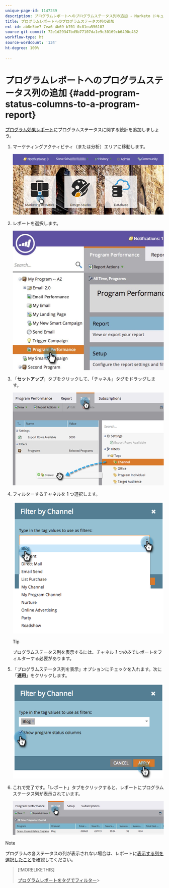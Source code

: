 ```yaml
---
unique-page-id: 1147239
description: プログラムレポートへのプログラムステータス列の追加 - Marketo ドキュメント - 製品ドキュメント
title: プログラムレポートへのプログラムステータス列の追加
exl-id: ab8e5be7-7ea6-4b69-b701-0c81ea556107
source-git-commit: 72e1d29347bd5b77107da1e9c30169cb6490c432
workflow-type: ht
source-wordcount: '134'
ht-degree: 100%

---
```


# プログラムレポートへのプログラムステータス列の追加 {#add-program-status-columns-to-a-program-report}

[プログラム効果レポート](/help/marketo/product-docs/core-marketo-concepts/programs/program-performance-report/create-a-program-performance-report.md)にプログラムステータスに関する統計を追加しましょう。

1. マーケティングアクティビティ（または分析）エリアに移動します。

   ![](assets/login-marketing-activities-2.png)

1. レポートを選択します。

   ![](assets/emailperformance.jpg)

1. 「**セットアップ**」タブをクリックして、「チャネル」タグをドラッグします。

   ![](assets/image2014-9-23-16-3a26-3a38.png)

1. フィルターするチャネルを 1 つ選択します。

   ![](assets/image2014-9-23-16-3a26-3a48.png)

   >[!TIP]
   >
   >プログラムステータス列を表示するには、チャネル _1 つのみ_&#x200B;でレポートをフィルターする必要があります。

1. 「プログラムステータス列を表示」オプションにチェックを入れます。次に「**適用**」をクリックします。

   ![](assets/image2014-9-23-16-3a26-3a53.png)

1. これで完了です。「レポート」タブをクリックすると、レポートにプログラムステータス列が表示されています。

   ![](assets/programreport.jpg)

>[!NOTE]
>
>プログラムの各ステータスの列が表示されない場合は、レポートに[表示する列を選択したこと](/help/marketo/product-docs/reporting/basic-reporting/editing-reports/select-report-columns.md)を確認してください。

>[!MORELIKETHIS]
>
>[プログラムレポートをタグでフィルター](/help/marketo/product-docs/core-marketo-concepts/programs/program-performance-report/filter-a-program-report-by-tag.md)>
>
